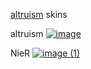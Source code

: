 [altruism](https://osu.ppy.sh/users/29371923) skins

altruism
[![image](https://github.com/user-attachments/assets/9e45c7d5-6e79-43f2-a90c-a0d33e46fefc)](https://altruism.s-ul.eu/cAcmTl7X)

NieR
[![image (1)](https://github.com/user-attachments/assets/9010e369-e239-42d1-a584-58dea9966b06)](https://altruism.s-ul.eu/hRShofHK)
